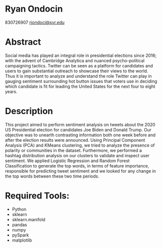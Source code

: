 # Ryan Ondocin 
830726907
rjondoci@syr.edu

# Abstract
Social media has played an integral role in presidential elections since 2016; with the advent of Cambridge Analytica and nuanced psycho-political campaigning tactics. Twitter can be seen as a platform for candidates and users to gain substantial outreach to showcase their views to the world. Thus it is important to analyze and understand the role Twitter can play in gauging sentiment surrounding hot button issues that voters use in deciding which candidate is fit for leading the United States for the next four to eight years.

# Description
This project aimed to perform sentiment analysis on tweets about the 2020 US Presidential election for candidates Joe Biden and Donald Trump. Our objective was to unearth contrasting information both one week before and after the election results were announced. Using Principal Component Analysis (PCA) and KMeans clustering, we tried to analyze the presence of polarity or communities in the dataset. Furthermore, we performed a hashtag distribution analysis on our clusters to validate and inspect user sentiment. We applied Logistic Regression and Random Forest Classification to generate the top words, in terms of feature importance, responsible for predicting tweet sentiment and we looked for any change in the top words between these two time periods.

# Required Tools:
* Python 
* sklearn
* sklearn.manifold
* pandas
* numpy
* pySpark
* matplotlib
